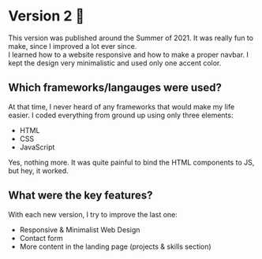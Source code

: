 # Version 2 🍉
This version was published around the Summer of 2021. It was really fun to make, since I improved a lot ever since. <br>
I learned how to a website responsive and how to make a proper navbar. I kept the design very minimalistic and used only one accent color. <br>

## Which frameworks/langauges were used?
At that time, I never heard of any frameworks that would make my life easier. I coded everything from ground up using only three elements:

- HTML
- CSS
- JavaScript

Yes, nothing more. It was quite painful to bind the HTML components to JS, but hey, it worked.

## What were the key features?
With each new version, I try to improve the last one:

- Responsive & Minimalist Web Design
- Contact form
- More content in the landing page (projects & skills section)
